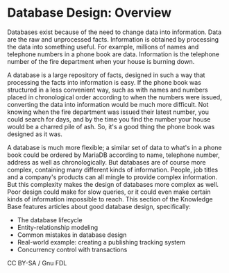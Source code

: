 
# Database Design: Overview

Databases exist because of the need to change data into information. Data are the raw and unprocessed facts. Information is obtained by processing the data into something useful. For example, millions of names and telephone numbers in a phone book are data. Information is the telephone number of the fire department when your house is burning down.


A database is a large repository of facts, designed in such a way that processing the facts into information is easy. If the phone book was structured in a less convenient way, such as with names and numbers placed in chronological order according to when the numbers were issued, converting the data into information would be much more difficult. Not knowing when the fire department was issued their latest number, you could search for days, and by the time you find the number your house would be a charred pile of ash. So, it's a good thing the phone book was designed as it was.


A database is much more flexible; a similar set of data to what's in a phone book could be ordered by MariaDB according to name, telephone number, address as well as chronologically. But databases are of course more complex, containing many different kinds of information. People, job titles and a company's products can all mingle to provide complex information. But this complexity makes the design of databases more complex as well. Poor design could make for slow queries, or it could even make certain kinds of information impossible to reach. This section of the Knowledge Base features articles about good database design, specifically:


* The database lifecycle
* Entity-relationship modeling
* Common mistakes in database design
* Real-world example: creating a publishing tracking system
* Concurrency control with transactions


CC BY-SA / Gnu FDL

